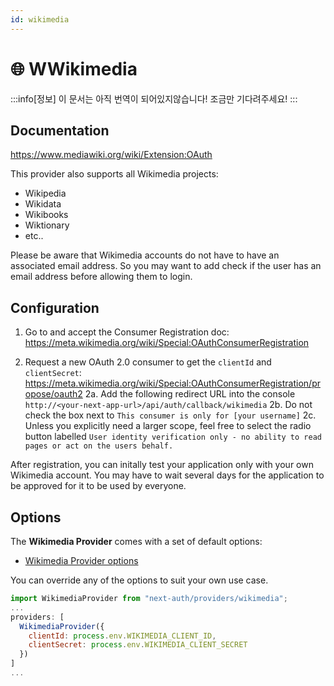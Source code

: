 ```yaml
---
id: wikimedia
---
```


# 🌐 WWikimedia

:::info[정보]
이 문서는 아직 번역이 되어있지않습니다! 조금만 기다려주세요!
:::

## Documentation
https://www.mediawiki.org/wiki/Extension:OAuth

This provider also supports all Wikimedia projects:

- Wikipedia
- Wikidata
- Wikibooks
- Wiktionary
- etc..


Please be aware that Wikimedia accounts do not have to have an associated email address. So you may want to add check if the user has an email address before allowing them to login.

## Configuration

1. Go to and accept the Consumer Registration doc: https://meta.wikimedia.org/wiki/Special:OAuthConsumerRegistration

2. Request a new OAuth 2.0 consumer to get the `clientId` and `clientSecret`: https://meta.wikimedia.org/wiki/Special:OAuthConsumerRegistration/propose/oauth2 2a. Add the following redirect URL into the console `http://<your-next-app-url>/api/auth/callback/wikimedia` 2b. Do not check the box next to `This consumer is only for [your username]` 2c. Unless you explicitly need a larger scope, feel free to select the radio button labelled `User identity verification only - no ability to read pages or act on the users behalf.`

After registration, you can initally test your application only with your own Wikimedia account. You may have to wait several days for the application to be approved for it to be used by everyone.

## Options

The **Wikimedia Provider** comes with a set of default options:

- [Wikimedia Provider options](https://github.com/nextauthjs/next-auth/blob/v4/packages/next-auth/src/providers/wikimedia.ts)

You can override any of the options to suit your own use case.

```js
import WikimediaProvider from "next-auth/providers/wikimedia";
...
providers: [
  WikimediaProvider({
    clientId: process.env.WIKIMEDIA_CLIENT_ID,
    clientSecret: process.env.WIKIMEDIA_CLIENT_SECRET
  })
]
...
```
